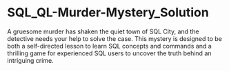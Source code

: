 # SQL_QL-Murder-Mystery_Solution
A gruesome murder has shaken the quiet town of SQL City, and the detective needs your help to solve the case. This mystery is designed to be both a self-directed lesson to learn SQL concepts and commands and a thrilling game for experienced SQL users to uncover the truth behind an intriguing crime. 
